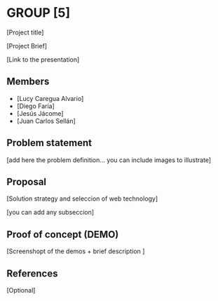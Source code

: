 # GROUP [5]

[Project title]

[Project Brief]

[Link to the presentation]

## Members

 - [Lucy Caregua Alvario]
 - [Diego Faría]
 - [Jesús Jácome​]
 - [Juan Carlos Sellán]



## Problem statement

[add here the problem definition... you can include images to illustrate]


## Proposal

[Solution strategy and seleccion of web technology]

[you can add any subseccion]


## Proof of concept (DEMO)

[Screenshopt of the demos + brief description ]


## References

[Optional]
